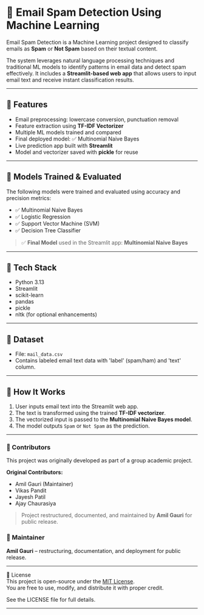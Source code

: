 # 📧 Email Spam Detection Using Machine Learning

Email Spam Detection is a Machine Learning project designed to classify emails as **Spam** or **Not Spam** based on their textual content.

The system leverages natural language processing techniques and traditional ML models to identify patterns in email data and detect spam effectively. It includes a **Streamlit-based web app** that allows users to input email text and receive instant classification results.

---

## 🚀 Features

- Email preprocessing: lowercase conversion, punctuation removal
- Feature extraction using **TF-IDF Vectorizer**
- Multiple ML models trained and compared
- Final deployed model: ✅ Multinomial Naive Bayes
- Live prediction app built with **Streamlit**
- Model and vectorizer saved with **pickle** for reuse

---

## 🧠 Models Trained & Evaluated

The following models were trained and evaluated using accuracy and precision metrics:

- ✅ Multinomial Naive Bayes
- ✅ Logistic Regression
- ✅ Support Vector Machine (SVM)
- ✅ Decision Tree Classifier

> ✅ **Final Model** used in the Streamlit app: **Multinomial Naive Bayes**

---

## 🧰 Tech Stack

- Python 3.13
- Streamlit
- scikit-learn
- pandas
- pickle
- nltk (for optional enhancements)

---

## 📁 Dataset

- File: `mail_data.csv`
- Contains labeled email text data with 'label' (spam/ham) and 'text' column.

---

## 🚦 How It Works

1. User inputs email text into the Streamlit web app.
2. The text is transformed using the trained **TF-IDF vectorizer**.
3. The vectorized input is passed to the **Multinomial Naive Bayes model**.
4. The model outputs `Spam` or `Not Spam` as the prediction.

---

### 👥 Contributors

This project was originally developed as part of a group academic project.

**Original Contributors:**
- Amil Gauri (Maintainer)
- Vikas Pandit  
- Jayesh Patil  
- Ajay Chaurasiya  

> Project restructured, documented, and maintained by **Amil Gauri** for public release.

### 👤 Maintainer

**Amil Gauri** – restructuring, documentation, and deployment for public release.

---

📄 License  
This project is open-source under the [MIT License](LICENSE).  
You are free to use, modify, and distribute it with proper credit.

See the LICENSE file for full details.

---
